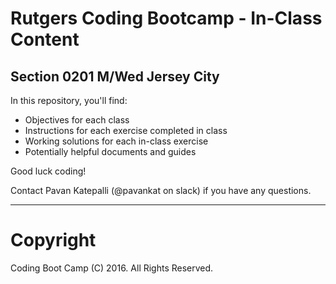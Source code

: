 # Rutgers Coding Bootcamp - In-Class Content
## Section 0201 M/Wed Jersey City

In this repository, you'll find:

* Objectives for each class
* Instructions for each exercise completed in class
* Working solutions for each in-class exercise
* Potentially helpful documents and guides

Good luck coding!

Contact Pavan Katepalli (@pavankat on slack) if you have any questions.

----

# Copyright
Coding Boot Camp (C) 2016. All Rights Reserved.
